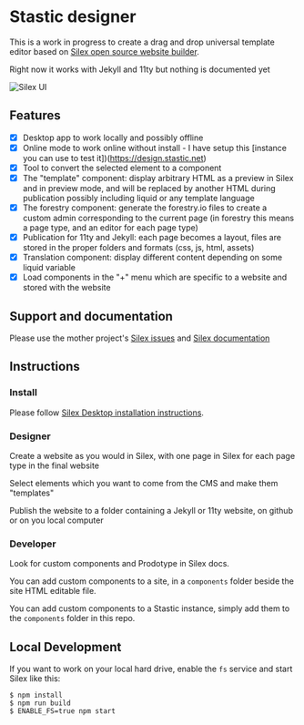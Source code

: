 # Stastic designer

This is a work in progress to create a drag and drop universal template editor based on [Silex open source website builder](https://www.silex.me).

Right now it works with Jekyll and 11ty but nothing is documented yet

![Silex UI](https://user-images.githubusercontent.com/715377/36344714-bf264de2-141e-11e8-8c87-f698e96d91c9.png)

## Features

* [x] Desktop app to work locally and possibly offline
* [x] Online mode to work online without install - I have setup this [instance you can use to test it])(https://design.stastic.net)
* [x] Tool to convert the selected element to a component 
* [x] The "template" component: display arbitrary HTML as a preview in Silex and in preview mode, and will be replaced by another HTML during publication possibly including liquid or any template language
* [x] The forestry component: generate the forestry.io files to create a custom admin corresponding to the current page (in forestry this means a page type, and an editor for each page type)
* [x] Publication for 11ty and Jekyll: each page becomes a layout, files are stored in the proper folders and formats (css, js, html, assets)
* [x] Translation component: display different content depending on some liquid variable
* [x] Load components in the "+" menu which are specific to a website and stored with the website

## Support and documentation

Please use the mother project's [Silex issues](https://github.com/silexlabs/Silex/issues) and [Silex documentation](https://github.com/silexlabs/Silex/wiki)

## Instructions

### Install

Please follow [Silex Desktop installation instructions](https://github.com/silexlabs/silex-desktop#silex-desktop).

### Designer

Create a website as you would in Silex, with one page in Silex for each page type in the final website

Select elements which you want to come from the CMS and make them "templates"

Publish the website to a folder containing a Jekyll or 11ty website, on github or on you local computer

### Developer

Look for custom components and Prodotype in Silex docs.

You can add custom components to a site, in a `components` folder beside the site HTML editable file.

You can add custom components to a Stastic instance, simply add them to the `components` folder in this repo.

## Local Development

If you want to work on your local hard drive, enable the `fs` service and start Silex like this:

```
$ npm install
$ npm run build
$ ENABLE_FS=true npm start
```

